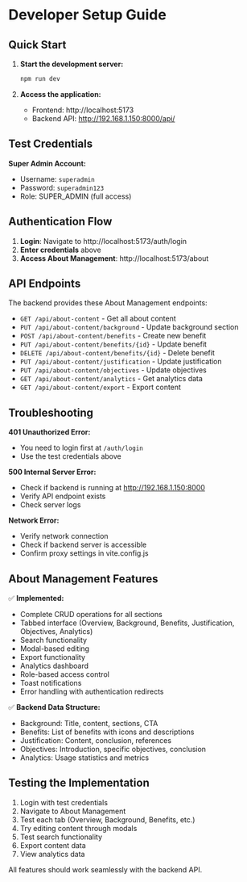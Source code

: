 # Developer Setup Guide

## Quick Start

1. **Start the development server:**
   ```bash
   npm run dev
   ```

2. **Access the application:**
   - Frontend: http://localhost:5173
   - Backend API: http://192.168.1.150:8000/api/

## Test Credentials

**Super Admin Account:**
- Username: `superadmin`
- Password: `superadmin123`
- Role: SUPER_ADMIN (full access)

## Authentication Flow

1. **Login**: Navigate to http://localhost:5173/auth/login
2. **Enter credentials** above
3. **Access About Management**: http://localhost:5173/about

## API Endpoints

The backend provides these About Management endpoints:

- `GET /api/about-content` - Get all about content
- `PUT /api/about-content/background` - Update background section
- `POST /api/about-content/benefits` - Create new benefit
- `PUT /api/about-content/benefits/{id}` - Update benefit
- `DELETE /api/about-content/benefits/{id}` - Delete benefit
- `PUT /api/about-content/justification` - Update justification
- `PUT /api/about-content/objectives` - Update objectives
- `GET /api/about-content/analytics` - Get analytics data
- `GET /api/about-content/export` - Export content

## Troubleshooting

**401 Unauthorized Error:**
- You need to login first at `/auth/login`
- Use the test credentials above

**500 Internal Server Error:**
- Check if backend is running at http://192.168.1.150:8000
- Verify API endpoint exists
- Check server logs

**Network Error:**
- Verify network connection
- Check if backend server is accessible
- Confirm proxy settings in vite.config.js

## About Management Features

✅ **Implemented:**
- Complete CRUD operations for all sections
- Tabbed interface (Overview, Background, Benefits, Justification, Objectives, Analytics)
- Search functionality
- Modal-based editing
- Export functionality
- Analytics dashboard
- Role-based access control
- Toast notifications
- Error handling with authentication redirects

✅ **Backend Data Structure:**
- Background: Title, content, sections, CTA
- Benefits: List of benefits with icons and descriptions
- Justification: Content, conclusion, references
- Objectives: Introduction, specific objectives, conclusion
- Analytics: Usage statistics and metrics

## Testing the Implementation

1. Login with test credentials
2. Navigate to About Management
3. Test each tab (Overview, Background, Benefits, etc.)
4. Try editing content through modals
5. Test search functionality
6. Export content data
7. View analytics data

All features should work seamlessly with the backend API.
